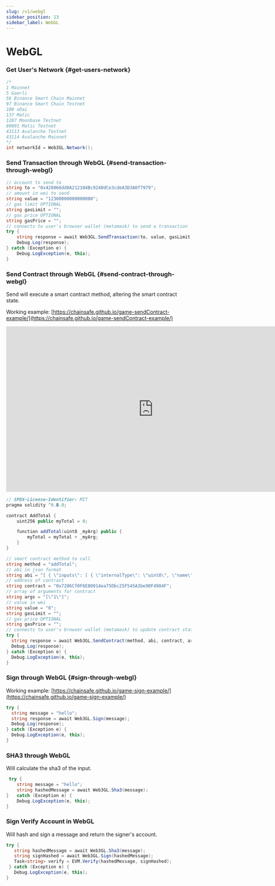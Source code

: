 ```yaml
---
slug: /v1/webgl
sidebar_position: 13
sidebar_label: WebGL
---
```



# WebGL

### Get User's Network {#get-users-network}

```csharp
/*
1 Mainnet
5 Goerli
56 Binance Smart Chain Mainnet
97 Binance Smart Chain Testnet
100 xDai
137 Matic
1287 Moonbase Testnet
80001 Matic Testnet
43113 Avalanche Testnet
43114 Avalanche Mainnet
*/
int networkId = Web3GL.Network();
```

### Send Transaction through WebGL {#send-transaction-through-webgl}

```csharp
// account to send to
string to = "0x428066dd8A212104Bc9240dCe3cdeA3D3A0f7979";
// amount in wei to send
string value = "12300000000000000";
// gas limit OPTIONAL
string gasLimit = "";
// gas price OPTIONAL
string gasPrice = "";
// connects to user's browser wallet (metamask) to send a transaction
try {
    string response = await Web3GL.SendTransaction(to, value, gasLimit, gasPrice);
    Debug.Log(response);
} catch (Exception e) {
    Debug.LogException(e, this);
}
```

### Send Contract through WebGL {#send-contract-through-webgl}

Send will execute a smart contract method, altering the smart contract state.

Working example: [https://chainsafe.github.io/game-sendContract-example/](https://chainsafe.github.io/game-sendContract-example/)

<iframe width="800" height="450" src="https://www.youtube-nocookie.com/embed/buxj5VXi_qs" title="YouTube video player" frameborder="0" allow="accelerometer; autoplay; clipboard-write; encrypted-media; gyroscope; picture-in-picture" allowfullscreen></iframe>

```csharp
// SPDX-License-Identifier: MIT
pragma solidity ^0.8.0;

contract AddTotal {
    uint256 public myTotal = 0;

    function addTotal(uint8 _myArg) public {
        myTotal = myTotal + _myArg;
    }
}
```

```csharp
// smart contract method to call
string method = "addTotal";
// abi in json format
string abi = "[ { \"inputs\": [ { \"internalType\": \"uint8\", \"name\": \"_myArg\", \"type\": \"uint8\" } ], \"name\": \"addTotal\", \"outputs\": [], \"stateMutability\": \"nonpayable\", \"type\": \"function\" }, { \"inputs\": [], \"name\": \"myTotal\", \"outputs\": [ { \"internalType\": \"uint256\", \"name\": \"\", \"type\": \"uint256\" } ], \"stateMutability\": \"view\", \"type\": \"function\" } ]";
// address of contract
string contract = "0x7286Cf0F6E80014ea75Dbc25F545A3be90F4904F";
// array of arguments for contract
string args = "[\"1\"]";
// value in wei
string value = "0";
string gasLimit = "";
// gas price OPTIONAL
string gasPrice = "";
// connects to user's browser wallet (metamask) to update contract state
try {
  string response = await Web3GL.SendContract(method, abi, contract, args, value, gasLimit, gasPrice);
  Debug.Log(response);
} catch (Exception e) {
  Debug.LogException(e, this);
}
```

### Sign through WebGL {#sign-through-webgl}

Working example: [https://chainsafe.github.io/game-sign-example/](https://chainsafe.github.io/game-sign-example/)

```csharp
try {
  string message = "hello";
  string response = await Web3GL.Sign(message);
  Debug.Log(response);
} catch (Exception e) {
  Debug.LogException(e, this);
}
```

### SHA3 through WebGL

Will calculate the sha3 of the input.&#x20;

```csharp
 try {
    string message = "hello";
    string hashedMessage = await Web3GL.Sha3(message);
}   catch (Exception e) {
    Debug.LogException(e, this);
}
```

### Sign Verify Account in WebGL

Will hash and sign a message and return the signer's account.

```csharp
try {
   string hashedMessage = await Web3GL.Sha3(message);
   string signHashed = await Web3GL.Sign(hashedMessage);
   Task<string> verify = EVM.Verify(hashedMessage, signHashed);
 } catch (Exception e) {
   Debug.LogException(e, this);
}
```

